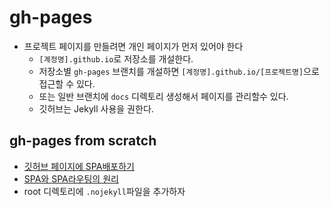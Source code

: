 # gh-pages
- 프로젝트 페이지를 만들려면 개인 페이지가 먼저 있어야 한다
  - `[계정명].github.io`로 저장소를 개설한다.
  - 저장소별 `gh-pages` 브랜치를 개설하면 `[계정명].github.io/[프로젝트명]`으로 접근할 수 있다.
  - 또는 일반 브랜치에 `docs` 디렉토리 생성해서 페이지를 관리할수 있다.
  - 깃허브는 Jekyll 사용을 권한다.

## gh-pages from scratch
- [깃허브 페이지에 SPA배포하기](https://github.com/sujinleeme/spa-github-pages-ko)
- [SPA와 SPA라우팅의 원리](https://github.com/voyagerwoo/simple-spa)
- root 디렉토리에 `.nojekyll`파일을 추가하자